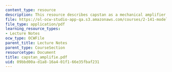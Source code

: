 ```yaml
---
content_type: resource
description: This resource describes capstan as a mechanical amplifier.
file: https://ol-ocw-studio-app-qa.s3.amazonaws.com/courses/2-141-modeling-and-simulation-of-dynamic-systems-fall-2006/09bbd00ad1a816a401f166e35fbaf231_capstan_amplifie.pdf
file_type: application/pdf
learning_resource_types:
- Lecture Notes
ocw_type: OCWFile
parent_title: Lecture Notes
parent_type: CourseSection
resourcetype: Document
title: capstan_amplifie.pdf
uid: 09bbd00a-d1a8-16a4-01f1-66e35fbaf231
---
```

